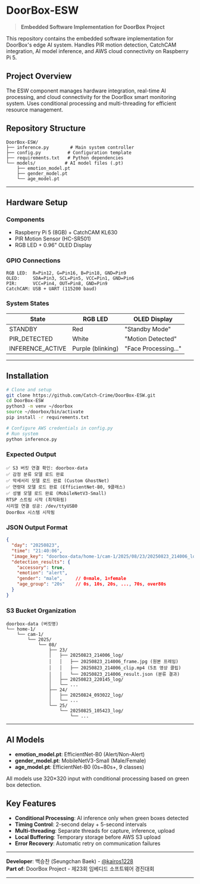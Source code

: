 # DoorBox-ESW

> **Embedded Software Implementation for DoorBox Project**

This repository contains the embedded software implementation for DoorBox's edge AI system. Handles PIR motion detection, CatchCAM integration, AI model inference, and AWS cloud connectivity on Raspberry Pi 5.

## Project Overview

The ESW component manages hardware integration, real-time AI processing, and cloud connectivity for the DoorBox smart monitoring system. Uses conditional processing and multi-threading for efficient resource management.

## Repository Structure

```
DoorBox-ESW/
├── inference.py        # Main system controller
├── config.py          # Configuration template  
├── requirements.txt   # Python dependencies
└── models/           # AI model files (.pt)
    ├── emotion_model.pt
    ├── gender_model.pt
    └── age_model.pt
```

---

## Hardware Setup

### Components
- Raspberry Pi 5 (8GB) + CatchCAM KL630
- PIR Motion Sensor (HC-SR501)
- RGB LED + 0.96" OLED Display

### GPIO Connections
```
RGB LED:  R=Pin12, G=Pin16, B=Pin18, GND=Pin9
OLED:     SDA=Pin3, SCL=Pin5, VCC=Pin1, GND=Pin6  
PIR:      VCC=Pin4, OUT=Pin8, GND=Pin9
CatchCAM: USB + UART (115200 baud)
```

### System States

| State | RGB LED | OLED Display |
|-------|---------|--------------|
| STANDBY | Red | "Standby Mode" |
| PIR_DETECTED | White | "Motion Detected" |
| INFERENCE_ACTIVE | Purple (blinking) | "Face Processing..." |

---

## Installation

```bash
# Clone and setup
git clone https://github.com/Catch-Crime/DoorBox-ESW.git
cd DoorBox-ESW
python3 -m venv ~/doorbox
source ~/doorbox/bin/activate
pip install -r requirements.txt

# Configure AWS credentials in config.py
# Run system
python inference.py
```

### Expected Output
```
✅ S3 버킷 연결 확인: doorbox-data
✅ 감정 분류 모델 로드 완료
✅ 악세서리 모델 로드 완료 (Custom GhostNet)
✅ 연령대 모델 로드 완료 (EfficientNet-B0, 9클래스)
✅ 성별 모델 로드 완료 (MobileNetV3-Small)
RTSP 스트림 시작 (최적화됨)
시리얼 연결 성공: /dev/ttyUSB0
DoorBox 시스템 시작됨
```

### JSON Output Format
```json
{
  "day": "20250823",
  "time": "21:40:06", 
  "image_key": "doorbox-data/home-1/cam-1/2025/08/23/20250823_214006_log/20250823_214006_frame.jpg",
  "detection_results": {
    "accessory": true,
    "emotion": "alert",
    "gender": "male",     // 0=male, 1=female
    "age_group": "20s"    // 0s, 10s, 20s, ..., 70s, over80s
  }
}
```

### S3 Bucket Organization
```
doorbox-data (버킷명)
└── home-1/
    └── cam-1/
        └── 2025/
            └── 08/
                ├── 23/
                │   ├── 20250823_214006_log/
                │   │   ├── 20250823_214006_frame.jpg (원본 프레임)
                │   │   ├── 20250823_214006_clip.mp4 (5초 영상 클립)
                │   │   └── 20250823_214006_result.json (분류 결과)
                │   ├── 20250823_220145_log/
                │   └── ...
                ├── 24/
                │   ├── 20250824_093022_log/
                │   └── ...
                └── 25/
                    └── 20250825_105423_log/
                        └── ...
```
---

## AI Models

- **emotion_model.pt**: EfficientNet-B0 (Alert/Non-Alert)
- **gender_model.pt**: MobileNetV3-Small (Male/Female)  
- **age_model.pt**: EfficientNet-B0 (0s~80s+, 9 classes)

All models use 320×320 input with conditional processing based on green box detection.

## Key Features

- **Conditional Processing**: AI inference only when green boxes detected
- **Timing Control**: 2-second delay + 5-second intervals
- **Multi-threading**: Separate threads for capture, inference, upload
- **Local Buffering**: Temporary storage before AWS S3 upload
- **Error Recovery**: Automatic retry on communication failures

---

**Developer**: 백승찬 (Seungchan Baek) - [@kairos1228](https://github.com/kairos1228)  
**Part of**: DoorBox Project - 제23회 임베디드 소프트웨어 경진대회

---
